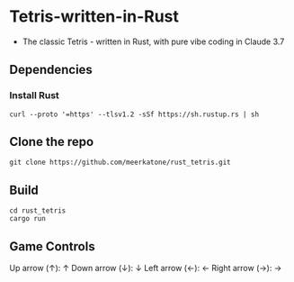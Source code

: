 # Tetris-written-in-Rust
- The classic Tetris - written in Rust, with pure vibe coding in Claude 3.7

## Dependencies
### Install Rust
```curl --proto '=https' --tlsv1.2 -sSf https://sh.rustup.rs | sh```

## Clone the repo
```git clone https://github.com/meerkatone/rust_tetris.git```

## Build
```cd rust_tetris```\
```cargo run```

## Game Controls

Up arrow (↑): &uarr;
Down arrow (↓): &darr;
Left arrow (←): &larr;
Right arrow (→): &rarr;

